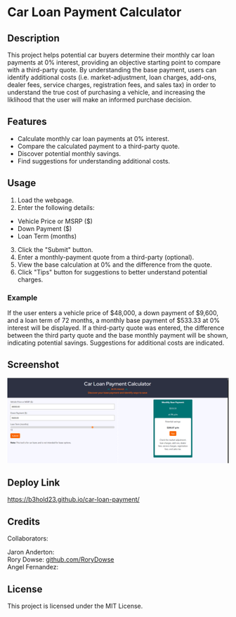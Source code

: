 # Car Loan Payment Calculator

## Description

This project helps potential car buyers determine their monthly car loan payments at 0% interest, providing an objective starting point to compare with a third-party quote. By understanding the base payment, users can identify additional costs (i.e. market-adjustment, loan charges, add-ons, dealer fees, service charges, registration fees, and sales tax) in order to understand the true cost of purchasing a vehicle, and increasing the liklihood that the user will make an informed purchase decision.

## Features

- Calculate monthly car loan payments at 0% interest.
- Compare the calculated payment to a third-party quote.
- Discover potential monthly savings.
- Find suggestions for understanding additional costs.

## Usage

1. Load the webpage.
2. Enter the following details:

- Vehicle Price or MSRP ($)
- Down Payment ($)
- Loan Term (months)

3. Click the "Submit" button.
4. Enter a monthly-payment quote from a third-party (optional).
5. View the base calculation at 0% and the difference from the quote.
6. Click "Tips" button for suggestions to better understand potential charges.

### Example

If the user enters a vehicle price of $48,000, a down payment of $9,600, and a loan term of 72 months, a monthly base payment of $533.33 at 0% interest will be displayed. If a third-party quote was entered, the difference between the third party quote and the base monthly payment will be shown, indicating potential savings. Suggestions for additional costs are indicated.

## Screenshot

![Screenshot](./assets/images/screenshot.png)

## Deploy Link

https://b3hold23.github.io/car-loan-payment/

## Credits

Collaborators:

Jaron Anderton: <br>
Rory Dowse: [github.com/RoryDowse](https://github.com/RoryDowse) <br>
Angel Fernandez:

## License

This project is licensed under the MIT License.
